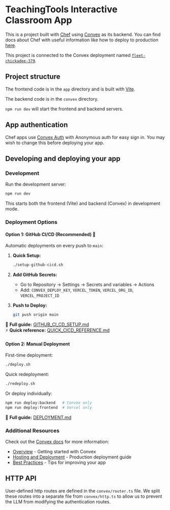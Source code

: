 # TeachingTools Interactive Classroom App
  
This is a project built with [Chef](https://chef.convex.dev) using [Convex](https://convex.dev) as its backend.
 You can find docs about Chef with useful information like how to deploy to production [here](https://docs.convex.dev/chef).
  
This project is connected to the Convex deployment named [`fleet-chickadee-379`](https://dashboard.convex.dev/d/fleet-chickadee-379).
  
## Project structure
  
The frontend code is in the `app` directory and is built with [Vite](https://vitejs.dev/).
  
The backend code is in the `convex` directory.
  
`npm run dev` will start the frontend and backend servers.

## App authentication

Chef apps use [Convex Auth](https://auth.convex.dev/) with Anonymous auth for easy sign in. You may wish to change this before deploying your app.

## Developing and deploying your app

### Development

Run the development server:
```bash
npm run dev
```

This starts both the frontend (Vite) and backend (Convex) in development mode.

### Deployment Options

#### Option 1: GitHub CI/CD (Recommended) 🚀

Automatic deployments on every push to `main`:

1. **Quick Setup:**
   ```bash
   ./setup-github-cicd.sh
   ```

2. **Add GitHub Secrets:**
   - Go to Repository → Settings → Secrets and variables → Actions
   - Add: `CONVEX_DEPLOY_KEY`, `VERCEL_TOKEN`, `VERCEL_ORG_ID`, `VERCEL_PROJECT_ID`

3. **Push to Deploy:**
   ```bash
   git push origin main
   ```

📖 **Full guide:** [GITHUB_CI_CD_SETUP.md](./GITHUB_CI_CD_SETUP.md)  
⚡ **Quick reference:** [QUICK_CICD_REFERENCE.md](./QUICK_CICD_REFERENCE.md)

#### Option 2: Manual Deployment

First-time deployment:
```bash
./deploy.sh
```

Quick redeployment:
```bash
./redeploy.sh
```

Or deploy individually:
```bash
npm run deploy:backend   # Convex only
npm run deploy:frontend  # Vercel only
```

📖 **Full guide:** [DEPLOYMENT.md](./DEPLOYMENT.md)

### Additional Resources

Check out the [Convex docs](https://docs.convex.dev/) for more information:
* [Overview](https://docs.convex.dev/understanding/) - Getting started with Convex
* [Hosting and Deployment](https://docs.convex.dev/production/) - Production deployment guide
* [Best Practices](https://docs.convex.dev/understanding/best-practices/) - Tips for improving your app

## HTTP API

User-defined http routes are defined in the `convex/router.ts` file. We split these routes into a separate file from `convex/http.ts` to allow us to prevent the LLM from modifying the authentication routes.
